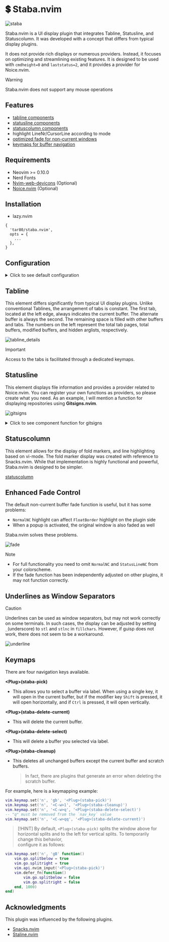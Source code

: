 # :heavy_dollar_sign: Staba.nvim

![staba](https://github.com/user-attachments/assets/e69d6102-4280-486e-8369-1017ddc35e93)

Staba.nvim is a UI display plugin that integrates Tabline, Statusline,
and Statuscolumn. It was developed with a concept that differs from typical
display plugins.

It does not provide rich displays or numerous providers. Instead, it focuses on
optimizing and streamlining existing features. It is designed to be used with
`cmdheight=0` and `laststatus=2`, and it provides a provider for Noice.nvim.

> [!WARNING]
> Staba.nvim does not support any mouse operations

## Features

- [tabline components](#tabline)
- [statusline components](#statusline)
- [statuscolumn components](#statuscolumn)
- highlight LineNr/CursorLine according to mode
- [optimized fade for non-current windows](#enhanced-fade-control)
- [keymaps for buffer navigation](#keymaps)

## Requirements

- Neovim >= 0.10.0
- Nerd Fonts
- [Nvim-web-devicons](https://github.com/nvim-tree/nvim-web-devicons) (Optional)
- [Noice.nvim](https://github.com/folke/noice.nvim) (Optional)

## Installation

- lazy.nvim

```lua:
{
  'tar80/staba.nvim',
  opts = {
    ...
  },
}
```

## Configuration

<details>
<summary> Click to see default configuration </summary>

```lua
local ui = require('staba.icon.ui')

require('staba').setup({
    enable_fade = true,
    enable_underline = true, -- used as a horizontal separator for each buffer.
    enable_statuscolumn = true,
    enable_statusline = true,
    enable_tabline = true,
    mode_line = 'LineNr' -- choose from "LineNr"|"CursorLineNr"|"CursorLine" or nil
    nav_keys = 'asdfghjklzxcvnmweryuiop', -- for assigning to navigation keys
    no_name = '[No Name]' -- a buffer name for an empty buffer
    ignore_filetypes = {
        fade = {},
        statuscolumn = { 'qf', 'help', 'terminal' },
        statusline = { 'terminal' },
        tabline = {},
    },
    statuscolumn = { 'sign', 'number', 'fold_ex' },
    statusline = {
        active = {
            left = { 'staba_logo','search_count', 'noice_mode' },
            middle = {},
            right = { '%<', 'diagnostics', 'encoding', 'position' },
            },
        inactive = { left = {}, middle = { 'devicon', 'filename', '%*' }, right = {} },
    },
    tabline = {
        left = { 'bufinfo', 'parent', 'shellslash', ' ' },
        right = {},
        view = { 'buffers', 'tabs' },
        bufinfo = {
            '%#StabaTabsReverse#',
            'tab',
            '%#StabaBuffersReverse#',
            'buffer',
            '%#StabaModified#',
            'modified',
            '%#StabaSpecial#',
            'unopened',
            '%* ',
        },
        active = { 'devicon', 'namestate' },
        tabs = {
            self.frame.tabs_left,
            '%#StabaTabs#',
            'nav_key',
            self.frame.tabs_left,
            'namestate'
        },
        buffers = {
            self.frame.buffers_left,
            '%#StabaBuffers#',
            'nav_key',
            self.frame.buffers_left,
            'namestate'
        },
    },
    frame = {
        tabs_left = '%#StabaTabsReverse#'..ui.frame.slant_d.left,
        tabs_right = '%#StabaTabsReverse#'..ui.frame.bar.right,
        buffers_left = '%#StabaBuffersReverse#'..ui.frame.slant_d.left,
        buffers_right = '%#StabaBuffersReverse#'..ui.frame.bar.right,
        statusline_left = '%#StabaStatusReverse#'..ui.frame.slant_u.left,
        statusline_right = '%#StabaStatusReverse#'..ui.frame.slant_u.right
    },
    sep = {
        normal_left = '%#TabLineFill#'..ui.sep.arrow.left..'%* '
        normal_right = '%#TabLineFill#'..ui.sep.arrow.right..'%* '
    },
    icons = {
        logo = { '', 'WarningMsg' },
        bar = '│',
        bufinfo = { tab = 'ᵀ', buffer = 'ᴮ', modified = 'ᴹ', unopened = 'ᵁ' },
        fold = { open = '󰍝', close = '󰍟', blank = ' ' }, -- "blank" is provided for adjusting ambiwidth.
        fileformat = {
            dos = { '', 'Changed' },
            mac = { '', 'Removed' },
            unix = { '', 'Added'  },
        },
        severity = {
            Error = { '', 'DiagnosticSignError' },
            Warn = { '', 'DiagnosticSignWarn'  },
            Hint = { '', 'DiagnosticSignHint'  },
            Info = { '', 'DiagnosticSignInfo'  },
        },
        status = {
            lock = { '󰍁', 'StabaReadonly' },
            unlock = '  ',
            modify = { '󰐖', 'StabaModified' },
            nomodify = '  ',
            unopen = { '󰌖', 'StabaSpecial' },
            open = '  ',
        },
    },
})
```

> [!HINT]
> Contains unused settings such as `sep`, `icons.status`

</details>

## Tabline

This element differs significantly from typical UI display plugins. Unlike
conventional Tablines, the arrangement of tabs is constant.
The first tab, located at the left edge, always indicates the current buffer.
The alternate buffer is always the second. The remaining space is filled with
other buffers and tabs. The numbers on the left represent the total tab pages,
total buffers, modified buffers, and hidden arglists, respectively.

![tabline_details](https://github.com/user-attachments/assets/d412edd7-7a9c-4269-81b1-f995f3954aca)

> [!IMPORTANT]
> Access to the tabs is facilitated through a dedicated <Plug> keymaps.  

## Statusline

This element displays file information and provides a provider related to Noice.nvim.
You can register your own functions as providers, so please create what you need.
As an example, I will mention a function for displaying repositories using **Gitsigns.nvim**.

![gitsigns](https://github.com/user-attachments/assets/4baebc16-6ae8-43f5-99f6-2f9b5bc6ba65)

<details>
<summary> Click to see component function for gitsigns </summary>

```lua
local git_signs = function()
  local status = vim.b.gitsigns_status_dict
  if not status then
    return ''
  end
  local root = status.root:gsub('^(.+[/\\])', '')
  local head = status.head
  local stage = ('%s+%s%s~%s%s!%s%s '):format(
    '%#Changed#',
    status.changed,
    '%#Added#',
    status.added,
    '%#Removed#',
    status.removed,
    '%*'
  )
  return ('%s %s %s '):format(root, head, stage)
end

-- Then add it to your component settings.
require('staba').setup({
    opts = {
        statusline = {
            active = {
                left = { git_signs },
                middle = {...},
                right = {...},
            },
            inactive = {...},
        },
    }
})
```

</details>

## Statuscolumn

This element allows for the display of fold markers, and line highlighting based
on vi-mode. The fold marker display was created with reference to Snacks.nvim.
While that implementation is highly functional and powerful, Staba.nvim is designed to be simpler.

[statuscolumn](https://github.com/user-attachments/assets/3cfb2dee-ac2f-4664-8479-0156aa3f8192)

## Enhanced Fade Control

The default non-current buffer fade function is useful, but it has some problems:

- `NormalNC` highlight can affect `FloatBorder` highlight on the plugin side
- When a popup is activated, the original window is also faded as well

Staba.nvim solves these problems.

![fade](https://github.com/user-attachments/assets/2e293c4c-a79f-42ee-93a5-d166d0ba783e)

> [!NOTE]
>
> - For full functionality you need to omit `NormalNC` and `StatusLineNC` from your colorscheme.
> - If the fade function has been independently adjusted on other plugins, it may not function correctly.

## Underlines as Window Separators

> [!CAUTION]
> Underlines can be used as window separators, but may not work correctly on some
> terminals. In such cases, the display can be adjusted by setting `_`(underscore)
> to `stl` and `stlnc` in `fillchars`. However, if guisp does not work,
> there does not seem to be a workaround.

![underline](https://github.com/user-attachments/assets/fb1d3d75-0668-4388-b362-6d2c685d9c23)

## Keymaps

There are four navigation keys available.

**\<Plug>(staba-pick)**

- This allows you to select a buffer via label. When using a single key,
  it will open in the current buffer, but if the modifier key `Shift` is pressed,
  it will open horizontally, and if `Ctrl` is pressed, it will open vertically.

**\<Plug>(staba-delete-current)**

- This will delete the current buffer.

**\<Plug>(staba-delete-select)**

- This will delete a buffer you selected via label.

**\<Plug>(staba-cleanup)**

- This deletes all unchanged buffers except the current buffer and scratch buffers.
  > In fact, there are plugins that generate an error when deleting the scratch buffer.

For example, here is a keymapping example:

```lua
vim.keymap.set('n', 'gb', '<Plug>(staba-pick)')
vim.keymap.set('n', '<C-w>1', '<Plug>(staba-cleanup)')
vim.keymap.set('n', '<C-w>q', '<Plug>(staba-delete-select)')
-- "q" must be removed from the `nav_key` value
vim.keymap.set('n', '<C-w>qq', '<Plug>(staba-delete-current)')
```

> [!HINT]
> By default, `<Plug>(staba-pick)` splits the window above for horizontal splits
> and to the left for vertical splits. To temporarily change this behavior,  
> configure it as follows:

```lua
vim.keymap.set('n', 'gB' function()
    vim.go.splitbelow = true
    vim.go.splitright = true
    vim.api.nvim_input('<Plug>(staba-pick)')
    vim.defer_fn(function()
        vim.go.splitbelow = false
        vim.go.splitright = false
    end, 1000)
end)
```

## Acknowledgments

This plugin was influenced by the following plugins.

- [Snacks.nvim](https://github.com/folke/snacks.nvim)
- [Staline.nvim](https://github.com/tamton-aquib/staline.nvim)
